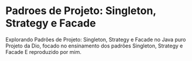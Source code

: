 # Padroes de Projeto: Singleton, Strategy e Facade

Explorando Padrões de Projeto: Singleton, Strategy e Facade no Java puro
Projeto da Dio, focado no ensinamento dos padrões Singleton, Strategy e Facade
E reproduzido por mim.
